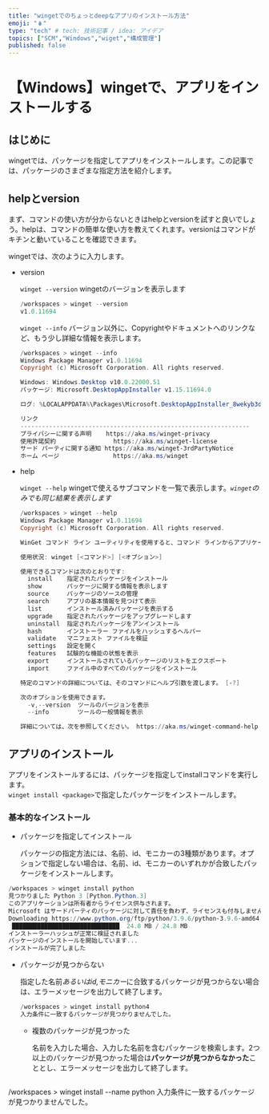 ```yaml
---
title: "wingetでのちょっとdeepなアプリのインストール方法"
emoji: "🪆"
type: "tech" # tech: 技術記事 / idea: アイデア
topics: ["SCM","Windows","wiget","構成管理"]
published: false
---
```

# 【Windows】wingetで、アプリをインストールする


## はじめに

wingetでは、パッケージを指定してアプリをインストールします。この記事では、パッケージのさまざまな指定方法を紹介します。


## helpとversion

まず、コマンドの使い方が分からないときはhelpとversionを試すと良いでしょう。helpは、コマンドの簡単な使い方を教えてくれます。versionはコマンドがキチンと動いていることを確認できます。

wingetでは、次のように入力します。

- version
  
  
  `winget --version` wingetのバージョンを表示します
  
  ```powershell
  /workspaces > winget --version
  v1.0.11694
  
  ```
  
  
  
  `winget --info` バージョン以外に、Copyrightやドキュメントへのリンクなど、もう少し詳細な情報を表示します。
  
  ``` powershell
  /workspaces > winget --info
  Windows Package Manager v1.0.11694
  Copyright (c) Microsoft Corporation. All rights reserved.
  
  Windows: Windows.Desktop v10.0.22000.51
  パッケージ: Microsoft.DesktopAppInstaller v1.15.11694.0
  
  ログ: %LOCALAPPDATA%\Packages\Microsoft.DesktopAppInstaller_8wekyb3d8bbwe\LocalState\DiagOutputDir
  
  リンク
  ----------------------------------------------------------------
  プライバシーに関する声明    https://aka.ms/winget-privacy
  使用許諾契約                https://aka.ms/winget-license
  サード パーティに関する通知 https://aka.ms/winget-3rdPartyNotice
  ホーム ページ               https://aka.ms/winget
  
  ```
  
  
  
- help
  
  `winget --help`  wingetで使えるサブコマンドを一覧で表示します。*`winget`のみでも同じ結果を表示します*
  
  ```powershell
  /workspaces > winget --help
  Windows Package Manager v1.0.11694
  Copyright (c) Microsoft Corporation. All rights reserved.
  
  WinGet コマンド ライン ユーティリティを使用すると、コマンド ラインからアプリケーションやその他のパッケージをインストールできます。
  
  使用状況: winget [<コマンド>] [<オプション>]
  
  使用できるコマンドは次のとおりです:
    install    指定されたパッケージをインストール
    show       パッケージに関する情報を表示します
    source     パッケージのソースの管理
    search     アプリの基本情報を見つけて表示
    list       インストール済みパッケージを表示する
    upgrade    指定されたパッケージをアップグレードします
    uninstall  指定されたパッケージをアンインストール
    hash       インストーラー ファイルをハッシュするヘルパー
    validate   マニフェスト ファイルを検証
    settings   設定を開く
    features   試験的な機能の状態を表示
    export     インストールされているパッケージのリストをエクスポート
    import     ファイル中のすべてのパッケージをインストール
  
  特定のコマンドの詳細については、そのコマンドにヘルプ引数を渡します。 [-?]
  
  次のオプションを使用できます。
    -v,--version  ツールのバージョンを表示
    --info        ツールの一般情報を表示
  
  詳細については、次を参照してください。 https://aka.ms/winget-command-help
  
  ```
  
  

## アプリのインストール

アプリをインストールするには、パッケージを指定してinstallコマンドを実行します。  
`winget install <package>`で指定したパッケージをインストールします。


### 基本的なインストール

- パッケージを指定してインストール
  
  
  パッケージの指定方法には、名前、id、モニカーの3種類があります。オプションで指定しない場合は、名前、id、モニカーのいずれかが合致したパッケージをインストールします。

 ``` powershell
/workspaces > winget install python
見つかりました Python 3 [Python.Python.3]
このアプリケーションは所有者からライセンス供与されます。
Microsoft はサードパーティのパッケージに対して責任を負わず、ライセンスも付与しません。
Downloading https://www.python.org/ftp/python/3.9.6/python-3.9.6-amd64.exe
  ██████████████████████████████  24.8 MB / 24.8 MB
インストーラーハッシュが正常に検証されました
パッケージのインストールを開始しています...
インストールが完了しました

 ```

- パッケージが見つからない
  

  指定した名前*あるいはid,モニカー*に合致するパッケージが見つからない場合は、エラーメッセージを出力して終了します。
  
  ``` powershell
  /workspaces > winget install python4
  入力条件に一致するパッケージが見つかりませんでした。
  
  ```
  
  


  - 複数のパッケージが見つかった
    
    
    名前を入力した場合、入力した名前を含むパッケージを検索します。2つ以上のパッケージが見つかった場合は**パッケージが見つからなかった**こととし、エラーメッセージを出力して終了します。

  ``` powershell
/workspaces > winget install --name python
入力条件に一致するパッケージが見つかりませんでした。
  ```

